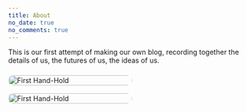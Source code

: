 ```yaml
---
title: About
no_date: true
no_comments: true
---
```

This is our first attempt of making our own blog, recording together the details of us, the futures of us, the ideas of us.

<div class="container">
    <div class="card" style="display: grid; grid-template-columns: 50% 1fr; padding: 8px 0px;">
        <img src="/img/about-01.jpg" alt="First Hand-Hold" style="height: 100%; object-fit: contain; border-radius: 16px">
    </div>
    <div class="card" style="display: grid; grid-template-columns: 50% 1fr; padding: 8px 0px;">
        <img src="/img/about-02.jpg" alt="First Hand-Hold" style="height: 100%; object-fit: contain; border-radius: 16px">
    </div>
</div>